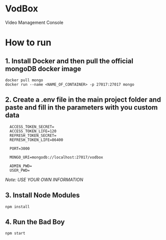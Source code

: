 # VodBox
Video Management Console

# How to run

## 1. Install Docker and then pull the official mongoDB docker image

  ```
  docker pull mongo
  docker run --name <NAME_OF_CONTAINER> -p 27017:27017 mongo
  ```
 
## 2. Create a .env file in the main project folder and paste and fill in the parameters with you **custom** data
```
  ACCESS_TOKEN_SECRET=
  ACCESS_TOKEN_LIFE=120
  REFRESH_TOKEN_SECRET=
  REFRESH_TOKEN_LIFE=86400

  PORT=3000

  MONGO_URI=mongodb://localhost:27017/vodbox

  ADMIN_PWD=
  USER_PWD= 
  ```
  
*Note: USE YOUR OWN INFORMATION*

## 3. Install Node Modules

```
npm install
```

## 4. Run the Bad Boy

```
npm start
```

